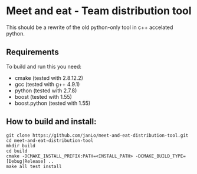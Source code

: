 # Meet and eat - Team distribution tool

This should be a rewrite of the old python-only tool in c++ accelated python.


## Requirements

To build and run this you need:

* cmake (tested with 2.8.12.2)
* gcc (tested with g++ 4.9.1)
* python (tested with 2.7.8)
* boost (tested with 1.55)
* boost.python (tested with 1.55)


## How to build and install:

    git clone https://github.com/janLo/meet-and-eat-distribution-tool.git
    cd meet-and-eat-distribution-tool
    mkdir build
    cd build
    cmake -DCMAKE_INSTALL_PREFIX:PATH=<INSTALL_PATH> -DCMAKE_BUILD_TYPE=[Debug|Release] ..
    make all test install

